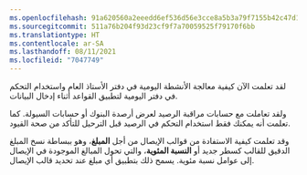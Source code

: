 ```yaml
---
ms.openlocfilehash: 91a620560a2eeedd6ef536d56e3cce8a5b3a79f7155b42c47d1c06b145153c4d
ms.sourcegitcommit: 511a76b204f93d23cf9f7a70059525f79170f6bb
ms.translationtype: HT
ms.contentlocale: ar-SA
ms.lasthandoff: 08/11/2021
ms.locfileid: "7047749"
---
```

لقد تعلمت الآن كيفية معالجة الأنشطة اليومية في دفتر الأستاذ العام واستخدام التحكم في دفتر اليومية لتطبيق القواعد أثناء إدخال البيانات.

ولقد تعاملت مع حسابات مراقبة الرصيد لعرض أرصدة البنوك أو حسابات السيولة. كما تعلمت أنه يمكنك فقط استخدام التحكم في الرصيد قبل الترحيل للتأكد من صحة القيود. 

وقد تعلمت كيفية الاستفادة من قوالب الإيصال من أجل **المبلغ**، وهو ببساطة نسخ المبلغ الدقيق للقالب كسطر جديد أو **النسبة المئوية**، والتي تحول المبالغ الموجودة في الإيصال إلى عوامل نسبة مئوية. يسمح ذلك بتطبيق أي مبلغ عند تحديد قالب الإيصال. 

